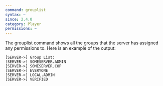 ```yaml
---
command: grouplist
syntax: ~
since: 2.4.0
category: Player
permissions: ~
---
```


The grouplist command shows all the groups that the server has assigned any permissions to. Here is an example of the output:

```
[SERVER->] Group List:
[SERVER->] SOMESERVER.ADMIN
[SERVER->] SOMESERVER.COP
[SERVER->] EVERYONE
[SERVER->] LOCAL.ADMIN
[SERVER->] VERIFIED
```
